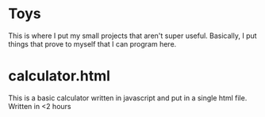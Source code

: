 # Toys

This is where I put my small projects that aren't super useful. Basically, I put things that prove to myself that I can program here.

# calculator.html

This is a basic calculator written in javascript and put in a single html file.  Written in <2 hours
